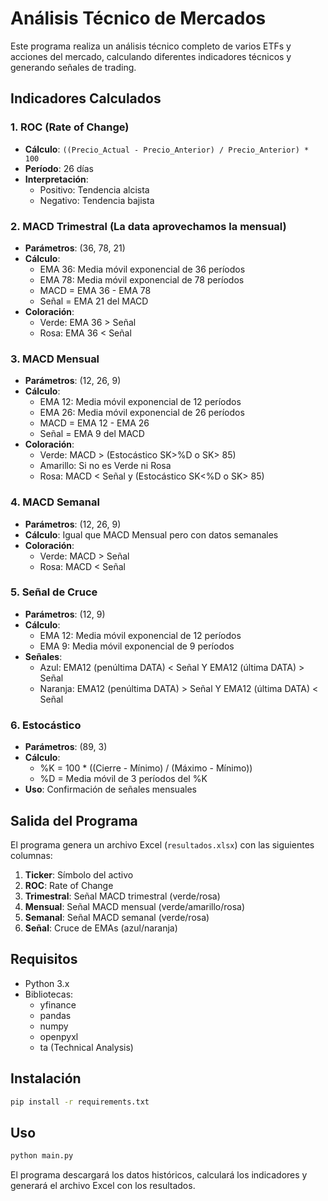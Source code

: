 # Análisis Técnico de Mercados

Este programa realiza un análisis técnico completo de varios ETFs y acciones del mercado, calculando diferentes indicadores técnicos y generando señales de trading.

## Indicadores Calculados

### 1. ROC (Rate of Change)
- **Cálculo**: `((Precio_Actual - Precio_Anterior) / Precio_Anterior) * 100`
- **Período**: 26 días
- **Interpretación**: 
  - Positivo: Tendencia alcista
  - Negativo: Tendencia bajista

### 2. MACD Trimestral (La data aprovechamos la mensual)
- **Parámetros**: (36, 78, 21)
- **Cálculo**:
  - EMA 36: Media móvil exponencial de 36 períodos
  - EMA 78: Media móvil exponencial de 78 períodos
  - MACD = EMA 36 - EMA 78
  - Señal = EMA 21 del MACD
- **Coloración**:
  - Verde: EMA 36 > Señal
  - Rosa: EMA 36 < Señal

### 3. MACD Mensual
- **Parámetros**: (12, 26, 9)
- **Cálculo**:
  - EMA 12: Media móvil exponencial de 12 períodos
  - EMA 26: Media móvil exponencial de 26 períodos
  - MACD = EMA 12 - EMA 26
  - Señal = EMA 9 del MACD
- **Coloración**:
  - Verde: MACD > (Estocástico SK>%D o SK> 85)
  - Amarillo: Si no es Verde ni Rosa
  - Rosa: MACD < Señal y (Estocástico SK<%D o SK> 85)

### 4. MACD Semanal
- **Parámetros**: (12, 26, 9)
- **Cálculo**: Igual que MACD Mensual pero con datos semanales
- **Coloración**:
  - Verde: MACD > Señal
  - Rosa: MACD < Señal

### 5. Señal de Cruce
- **Parámetros**: (12, 9)
- **Cálculo**:
  - EMA 12: Media móvil exponencial de 12 períodos
  - EMA 9: Media móvil exponencial de 9 períodos
- **Señales**:
  - Azul: EMA12 (penúltima DATA) < Señal Y EMA12 (última DATA) > Señal
  - Naranja: EMA12 (penúltima DATA) > Señal Y EMA12 (última DATA) < Señal

### 6. Estocástico
- **Parámetros**: (89, 3)
- **Cálculo**:
  - %K = 100 * ((Cierre - Mínimo) / (Máximo - Mínimo))
  - %D = Media móvil de 3 períodos del %K
- **Uso**: Confirmación de señales mensuales

## Salida del Programa

El programa genera un archivo Excel (`resultados.xlsx`) con las siguientes columnas:

1. **Ticker**: Símbolo del activo
2. **ROC**: Rate of Change
3. **Trimestral**: Señal MACD trimestral (verde/rosa)
4. **Mensual**: Señal MACD mensual (verde/amarillo/rosa)
5. **Semanal**: Señal MACD semanal (verde/rosa)
6. **Señal**: Cruce de EMAs (azul/naranja)

## Requisitos

- Python 3.x
- Bibliotecas:
  - yfinance
  - pandas
  - numpy
  - openpyxl
  - ta (Technical Analysis)

## Instalación

```bash
pip install -r requirements.txt
```

## Uso

```bash
python main.py
```

El programa descargará los datos históricos, calculará los indicadores y generará el archivo Excel con los resultados.

